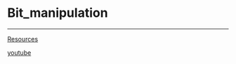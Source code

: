 # Bit_manipulation
-------------------

[Resources](https://www.hackerearth.com/practice/basic-programming/bit-manipulation/basics-of-bit-manipulation/tutorial/)

[youtube](https://www.youtube.com/watch?v=7PNG-6B8Vuk)

